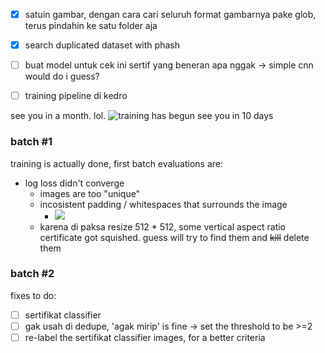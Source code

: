 - [x] satuin gambar, dengan cara cari seluruh format gambarnya pake glob, terus pindahin ke satu folder aja
- [x] search duplicated dataset with phash
- [ ] buat model untuk cek ini sertif yang beneran apa nggak -> simple cnn would do i guess?
- [ ] training pipeline di kedro


see you in a month. lol.
![training has begun see you in 10 days](https://i.imgur.com/Bh2i0zU.png)
### batch #1
training is actually done, first batch evaluations are:
- log loss didn't converge
	- images are too "unique"
	- incosistent padding / whitespaces that surrounds the image
		- ![](https://i.imgur.com/lTDK9Qy.png)
	- karena di paksa resize 512 * 512, some vertical aspect ratio certificate got squished. guess will try to find them and ~~kill~~ delete them

### batch #2
fixes to do:
- [ ] sertifikat classifier
- [ ] gak usah di dedupe, 'agak mirip' is fine -> set the threshold to be >=2
- [ ] re-label the sertifikat classifier images, for a better criteria
